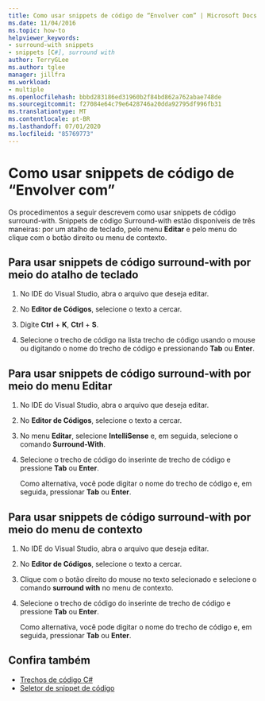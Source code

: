 ```yaml
---
title: Como usar snippets de código de “Envolver com” | Microsoft Docs
ms.date: 11/04/2016
ms.topic: how-to
helpviewer_keywords:
- surround-with snippets
- snippets [C#], surround with
author: TerryGLee
ms.author: tglee
manager: jillfra
ms.workload:
- multiple
ms.openlocfilehash: bbbd283186ed31960b2f84bd862a762abae748de
ms.sourcegitcommit: f27084e64c79e6428746a20dda92795df996fb31
ms.translationtype: MT
ms.contentlocale: pt-BR
ms.lasthandoff: 07/01/2020
ms.locfileid: "85769773"
---
```

# <a name="how-to-use-surround-with-code-snippets"></a>Como usar snippets de código de “Envolver com”

Os procedimentos a seguir descrevem como usar snippets de código surround-with. Snippets de código Surround-with estão disponíveis de três maneiras: por um atalho de teclado, pelo menu **Editar** e pelo menu do clique com o botão direito ou menu de contexto.

## <a name="to-use-surround-with-code-snippets-through-keyboard-shortcut"></a>Para usar snippets de código surround-with por meio do atalho de teclado

1. No IDE do Visual Studio, abra o arquivo que deseja editar.

1. No **Editor de Códigos**, selecione o texto a cercar.

1. Digite **Ctrl** + **K**, **Ctrl** + **S**.

1. Selecione o trecho de código na lista trecho de código usando o mouse ou digitando o nome do trecho de código e pressionando **Tab** ou **Enter**.

## <a name="to-use-surround-with-code-snippets-through-the-edit-menu"></a>Para usar snippets de código surround-with por meio do menu Editar

1. No IDE do Visual Studio, abra o arquivo que deseja editar.

1. No **Editor de Códigos**, selecione o texto a cercar.

1. No menu **Editar**, selecione **IntelliSense** e, em seguida, selecione o comando **Surround-With**.

1. Selecione o trecho de código do inserinte de trecho de código e pressione **Tab** ou **Enter**.

     Como alternativa, você pode digitar o nome do trecho de código e, em seguida, pressionar **Tab** ou **Enter**.

## <a name="to-use-surround-with-code-snippets-through-the-context-menu"></a>Para usar snippets de código surround-with por meio do menu de contexto

1. No IDE do Visual Studio, abra o arquivo que deseja editar.

1. No **Editor de Códigos**, selecione o texto a cercar.

1. Clique com o botão direito do mouse no texto selecionado e selecione o comando **surround with** no menu de contexto.

1. Selecione o trecho de código do inserinte de trecho de código e pressione **Tab** ou **Enter**.

     Como alternativa, você pode digitar o nome do trecho de código e, em seguida, pressionar **Tab** ou **Enter**.

## <a name="see-also"></a>Confira também

- [Trechos de código C#](../ide/visual-csharp-code-snippets.md)
- [Seletor de snippet de código](../ide/reference/code-snippet-picker.md)
